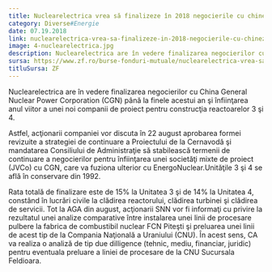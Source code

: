 ```yaml
---
title: Nuclearelectrica vrea să finalizeze în 2018 negocierile cu chinezii pentru reactoarele 3 şi 4, iar în 2019 să înfiinţeze o companie de proiect
category: Diverse#Energie
date: 07.19.2018
link: nuclearelectrica-vrea-sa-finalizeze-in-2018-negocierile-cu-chinezii-pentru-reactoarele-3-si-4-iar-in-2019-sa-infiinteze-o-companie-de-proiect
image: 4-nuclearelectrica.jpg
description: Nuclearelectrica are în vedere finalizarea negocierilor cu China General Nuclear Power Corporation (CGN) până la finele acestui an şi înfiinţarea anul viitor a unei noi companii […]
sursa: https://www.zf.ro/burse-fonduri-mutuale/nuclearelectrica-vrea-sa-finalizeze-in-2018-negocierile-cu-chinezii-pentru-reactoarele-3-si-4-iar-in-2019-sa-infiinteze-o-companie-de-proiect-17361051
titluSursa: ZF
---
```


Nuclearelectrica are în vedere finalizarea negocierilor cu China General Nuclear Power Corporation (CGN) până la finele acestui an şi înfiinţarea anul viitor a unei noi companii de proiect pentru construcţia reactoarelor 3 şi 4.

Astfel, acţionarii companiei vor discuta în 22 august aprobarea formei revizuite a strategiei de continuare a Proiectului de la Cernavodă şi mandatarea Consiliului de Administraţie să stabilească termenii de continuare a negocierilor pentru înfiinţarea unei societăţi mixte de proiect (JVCo) cu CGN, care va fuziona ulterior cu EnergoNuclear.Unităţile 3 şi 4 se află în conservare din 1992.

Rata totală de finalizare este de 15% la Unitatea 3 şi de 14% la Unitatea 4, constând în lucrări civile la clădirea reactorului, clădirea turbinei şi clădirea de servicii. Tot la AGA din august, acţionarii SNN vor fi informaţi cu privire la rezultatul unei analize comparative între instalarea unei linii de procesare pulbere la fabrica de combustibil nuclear FCN Piteşti şi preluarea unei linii de acest tip de la Compania Naţională a Uraniului (CNU). În acest sens, CA va realiza o analiză de tip due dilligence (tehnic, mediu, financiar, juridic) pentru eventuala preluare a liniei de procesare de la CNU Sucursala Feldioara.
